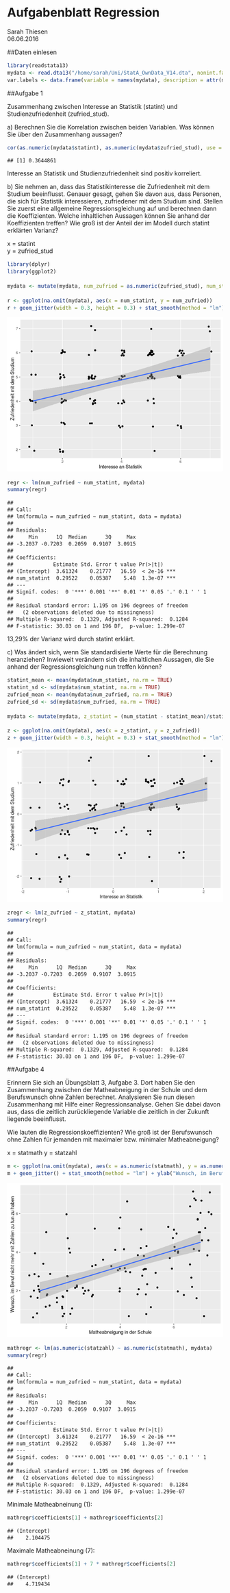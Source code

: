 # Aufgabenblatt Regression
Sarah Thiesen  
06.06.2016  

##Daten einlesen

```r
library(readstata13)
mydata <- read.dta13("/home/sarah/Uni/StatA_OwnData_V14.dta", nonint.factors = TRUE, generate.factors = TRUE)
var.labels <- data.frame(variable = names(mydata), description = attr(mydata,"var.labels"))
```

##Aufgabe 1

Zusammenhang zwischen Interesse an Statistik (statint) und Studienzufriedenheit (zufried_stud).

a) Berechnen Sie die Korrelation zwischen beiden Variablen. Was können Sie über den Zusammenhang aussagen?


```r
cor(as.numeric(mydata$statint), as.numeric(mydata$zufried_stud), use = "complete.obs")
```

```
## [1] 0.3644861
```

Interesse an Statistik und Studienzufriedenheit sind positiv korreliert.

b) Sie nehmen an, dass das Statistikinteresse die Zufriedenheit mit dem Studium beeinflusst. Genauer gesagt, gehen Sie davon aus, dass Personen, die sich für Statistik interessieren, zufriedener mit dem Studium sind.
Stellen Sie zuerst eine allgemeine Regressionsgleichung auf und berechnen dann die Koeffizienten. Welche inhaltlichen Aussagen können Sie anhand der Koeffizienten treffen?
Wie groß ist der Anteil der im Modell durch statint erklärten Varianz?

x = statint  
y = zufried_stud


```r
library(dplyr)
library(ggplot2)

mydata <- mutate(mydata, num_zufried = as.numeric(zufried_stud), num_statint = as.numeric(statint))

r <- ggplot(na.omit(mydata), aes(x = num_statint, y = num_zufried))
r + geom_jitter(width = 0.3, height = 0.3) + stat_smooth(method = "lm") + ylab("Zufriedenheit mit dem Studium") + xlab("Interesse an Statistik")
```

![](HA4_files/figure-html/unnamed-chunk-3-1.png)<!-- -->

```r
regr <- lm(num_zufried ~ num_statint, mydata)
summary(regr)
```

```
## 
## Call:
## lm(formula = num_zufried ~ num_statint, data = mydata)
## 
## Residuals:
##     Min      1Q  Median      3Q     Max 
## -3.2037 -0.7203  0.2059  0.9107  3.0915 
## 
## Coefficients:
##             Estimate Std. Error t value Pr(>|t|)    
## (Intercept)  3.61324    0.21777   16.59  < 2e-16 ***
## num_statint  0.29522    0.05387    5.48  1.3e-07 ***
## ---
## Signif. codes:  0 '***' 0.001 '**' 0.01 '*' 0.05 '.' 0.1 ' ' 1
## 
## Residual standard error: 1.195 on 196 degrees of freedom
##   (2 observations deleted due to missingness)
## Multiple R-squared:  0.1329,	Adjusted R-squared:  0.1284 
## F-statistic: 30.03 on 1 and 196 DF,  p-value: 1.299e-07
```

13,29% der Varianz wird durch statint erklärt.

c) Was ändert sich, wenn Sie standardisierte Werte für die Berechnung heranziehen? Inwieweit verändern sich die inhaltlichen Aussagen, die Sie anhand der Regressionsgleichung nun treffen können?


```r
statint_mean <- mean(mydata$num_statint, na.rm = TRUE)
statint_sd <- sd(mydata$num_statint, na.rm = TRUE)
zufried_mean <- mean(mydata$num_zufried, na.rm = TRUE)
zufried_sd <- sd(mydata$num_zufried, na.rm = TRUE)

mydata <- mutate(mydata, z_statint = (num_statint - statint_mean)/statint_sd, z_zufried = (num_zufried - zufried_mean)/zufried_sd)

z <- ggplot(na.omit(mydata), aes(x = z_statint, y = z_zufried))
z + geom_jitter(width = 0.3, height = 0.3) + stat_smooth(method = "lm") + ylab("Zufriedenheit mit dem Studium") + xlab("Interesse an Statistik")
```

![](HA4_files/figure-html/unnamed-chunk-4-1.png)<!-- -->

```r
zregr <- lm(z_zufried ~ z_statint, mydata)
summary(regr)
```

```
## 
## Call:
## lm(formula = num_zufried ~ num_statint, data = mydata)
## 
## Residuals:
##     Min      1Q  Median      3Q     Max 
## -3.2037 -0.7203  0.2059  0.9107  3.0915 
## 
## Coefficients:
##             Estimate Std. Error t value Pr(>|t|)    
## (Intercept)  3.61324    0.21777   16.59  < 2e-16 ***
## num_statint  0.29522    0.05387    5.48  1.3e-07 ***
## ---
## Signif. codes:  0 '***' 0.001 '**' 0.01 '*' 0.05 '.' 0.1 ' ' 1
## 
## Residual standard error: 1.195 on 196 degrees of freedom
##   (2 observations deleted due to missingness)
## Multiple R-squared:  0.1329,	Adjusted R-squared:  0.1284 
## F-statistic: 30.03 on 1 and 196 DF,  p-value: 1.299e-07
```

##Aufgabe 4

Erinnern Sie sich an Übungsblatt 3, Aufgabe 3. Dort haben Sie den Zusammenhang zwischen der Matheabneigung in der Schule und dem Berufswunsch ohne Zahlen berechnet. Analysieren Sie nun diesen Zusammenhang mit Hilfe einer Regressionsanalyse. Gehen Sie dabei davon aus, dass die zeitlich zurückliegende Variable die zeitlich in der Zukunft liegende beeinflusst.

Wie lauten die Regressionskoeffizienten?
Wie groß ist der Berufswunsch ohne Zahlen für jemanden mit maximaler bzw. minimaler Matheabneigung?

x = statmath
y = statzahl


```r
m <- ggplot(na.omit(mydata), aes(x = as.numeric(statmath), y = as.numeric(statzahl)))
m + geom_jitter() + stat_smooth(method = "lm") + ylab("Wunsch, im Beruf nicht mehr mit Zahlen zu tun zu haben") + xlab("Matheabneigung in der Schule")
```

![](HA4_files/figure-html/unnamed-chunk-5-1.png)<!-- -->

```r
mathregr <- lm(as.numeric(statzahl) ~ as.numeric(statmath), mydata)
summary(regr)
```

```
## 
## Call:
## lm(formula = num_zufried ~ num_statint, data = mydata)
## 
## Residuals:
##     Min      1Q  Median      3Q     Max 
## -3.2037 -0.7203  0.2059  0.9107  3.0915 
## 
## Coefficients:
##             Estimate Std. Error t value Pr(>|t|)    
## (Intercept)  3.61324    0.21777   16.59  < 2e-16 ***
## num_statint  0.29522    0.05387    5.48  1.3e-07 ***
## ---
## Signif. codes:  0 '***' 0.001 '**' 0.01 '*' 0.05 '.' 0.1 ' ' 1
## 
## Residual standard error: 1.195 on 196 degrees of freedom
##   (2 observations deleted due to missingness)
## Multiple R-squared:  0.1329,	Adjusted R-squared:  0.1284 
## F-statistic: 30.03 on 1 and 196 DF,  p-value: 1.299e-07
```

Minimale Matheabneinung (1): 

```r
mathregr$coefficients[1] + mathregr$coefficients[2]
```

```
## (Intercept) 
##    2.104475
```

Maximale Matheabneinung (7): 

```r
mathregr$coefficients[1] + 7 * mathregr$coefficients[2]
```

```
## (Intercept) 
##    4.719434
```
